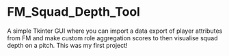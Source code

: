 # FM_Squad_Depth_Tool
A simple Tkinter GUI where you can import a data export of player attributes from FM and make custom role aggregation scores to then visualise squad depth on a pitch. This was my first project!
